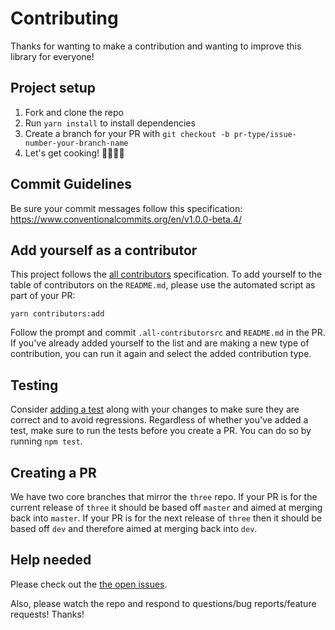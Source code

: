 # Contributing

Thanks for wanting to make a contribution and wanting to improve this library for everyone!

## Project setup

1.  Fork and clone the repo
2.  Run `yarn install` to install dependencies
3.  Create a branch for your PR with `git checkout -b pr-type/issue-number-your-branch-name`
4.  Let's get cooking! 👨🏻‍🍳🥓

## Commit Guidelines

Be sure your commit messages follow this specification: https://www.conventionalcommits.org/en/v1.0.0-beta.4/

## Add yourself as a contributor

This project follows the [all contributors](https://github.com/kentcdodds/all-contributors) specification. To add yourself to the table of contributors on the `README.md`, please use the automated script as part of your PR:

```console
yarn contributors:add
```

Follow the prompt and commit `.all-contributorsrc` and `README.md` in the PR. If you've already added yourself to the list and are making a new type of contribution, you can run it again and select the added contribution type.

## Testing

Consider [adding a test](README.md#testing) along with your changes to make sure they are correct and to avoid regressions. Regardless of whether you've added a test, make sure to run the tests before you create a PR. You can do so by running `npm test`.

## Creating a PR

We have two core branches that mirror the `three` repo. If your PR is for the current release of `three` it should be based off `master` and aimed at merging back into `master`. If your PR is for the next release of `three` then it should be based off `dev` and therefore aimed at merging back into `dev`.

## Help needed

Please check out the [the open issues](https://github.com/three-types/three-ts-types/issues).

Also, please watch the repo and respond to questions/bug reports/feature requests! Thanks!
